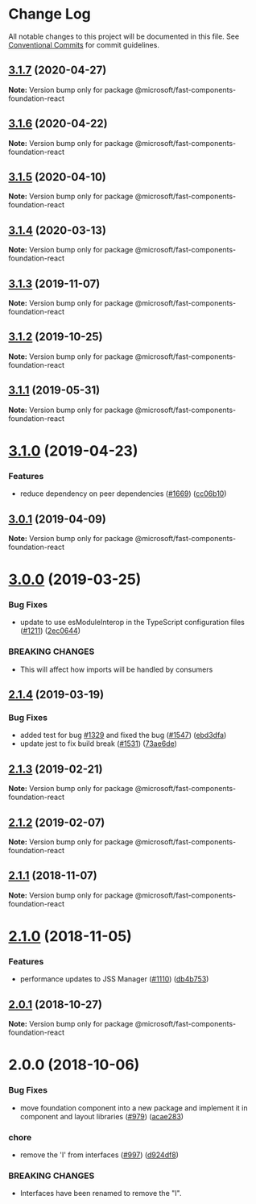 # Change Log

All notable changes to this project will be documented in this file.
See [Conventional Commits](https://conventionalcommits.org) for commit guidelines.

## [3.1.7](https://github.com/Microsoft/fast-dna/compare/@microsoft/fast-components-foundation-react@3.1.6...@microsoft/fast-components-foundation-react@3.1.7) (2020-04-27)

**Note:** Version bump only for package @microsoft/fast-components-foundation-react





## [3.1.6](https://github.com/Microsoft/fast-dna/compare/@microsoft/fast-components-foundation-react@3.1.5...@microsoft/fast-components-foundation-react@3.1.6) (2020-04-22)

**Note:** Version bump only for package @microsoft/fast-components-foundation-react





## [3.1.5](https://github.com/Microsoft/fast-dna/compare/@microsoft/fast-components-foundation-react@3.1.4...@microsoft/fast-components-foundation-react@3.1.5) (2020-04-10)

**Note:** Version bump only for package @microsoft/fast-components-foundation-react





## [3.1.4](https://github.com/Microsoft/fast-dna/compare/@microsoft/fast-components-foundation-react@3.1.3...@microsoft/fast-components-foundation-react@3.1.4) (2020-03-13)

**Note:** Version bump only for package @microsoft/fast-components-foundation-react





## [3.1.3](https://github.com/Microsoft/fast-dna/compare/@microsoft/fast-components-foundation-react@3.1.2...@microsoft/fast-components-foundation-react@3.1.3) (2019-11-07)

**Note:** Version bump only for package @microsoft/fast-components-foundation-react





## [3.1.2](https://github.com/Microsoft/fast-dna/compare/@microsoft/fast-components-foundation-react@3.1.1...@microsoft/fast-components-foundation-react@3.1.2) (2019-10-25)

**Note:** Version bump only for package @microsoft/fast-components-foundation-react





## [3.1.1](https://github.com/Microsoft/fast-dna/compare/@microsoft/fast-components-foundation-react@3.1.0...@microsoft/fast-components-foundation-react@3.1.1) (2019-05-31)

**Note:** Version bump only for package @microsoft/fast-components-foundation-react





# [3.1.0](https://github.com/Microsoft/fast-dna/compare/@microsoft/fast-components-foundation-react@3.0.1...@microsoft/fast-components-foundation-react@3.1.0) (2019-04-23)


### Features

* reduce dependency on peer dependencies ([#1669](https://github.com/Microsoft/fast-dna/issues/1669)) ([cc06b10](https://github.com/Microsoft/fast-dna/commit/cc06b10))





## [3.0.1](https://github.com/Microsoft/fast-dna/compare/@microsoft/fast-components-foundation-react@3.0.0...@microsoft/fast-components-foundation-react@3.0.1) (2019-04-09)

**Note:** Version bump only for package @microsoft/fast-components-foundation-react





# [3.0.0](https://github.com/Microsoft/fast-dna/compare/@microsoft/fast-components-foundation-react@2.1.4...@microsoft/fast-components-foundation-react@3.0.0) (2019-03-25)


### Bug Fixes

* update to use esModuleInterop in the TypeScript configuration files ([#1211](https://github.com/Microsoft/fast-dna/issues/1211)) ([2ec0644](https://github.com/Microsoft/fast-dna/commit/2ec0644))


### BREAKING CHANGES

* This will affect how imports will be handled by
consumers





## [2.1.4](https://github.com/Microsoft/fast-dna/compare/@microsoft/fast-components-foundation-react@2.1.3...@microsoft/fast-components-foundation-react@2.1.4) (2019-03-19)


### Bug Fixes

* added test for bug [#1329](https://github.com/Microsoft/fast-dna/issues/1329) and fixed the bug ([#1547](https://github.com/Microsoft/fast-dna/issues/1547)) ([ebd3dfa](https://github.com/Microsoft/fast-dna/commit/ebd3dfa))
* update jest to fix build break ([#1531](https://github.com/Microsoft/fast-dna/issues/1531)) ([73ae6de](https://github.com/Microsoft/fast-dna/commit/73ae6de))





## [2.1.3](https://github.com/Microsoft/fast-dna/compare/@microsoft/fast-components-foundation-react@2.1.2...@microsoft/fast-components-foundation-react@2.1.3) (2019-02-21)

**Note:** Version bump only for package @microsoft/fast-components-foundation-react





## [2.1.2](https://github.com/Microsoft/fast-dna/compare/@microsoft/fast-components-foundation-react@2.1.1...@microsoft/fast-components-foundation-react@2.1.2) (2019-02-07)

**Note:** Version bump only for package @microsoft/fast-components-foundation-react





## [2.1.1](https://github.com/Microsoft/fast-dna/compare/@microsoft/fast-components-foundation-react@2.1.0...@microsoft/fast-components-foundation-react@2.1.1) (2018-11-07)

**Note:** Version bump only for package @microsoft/fast-components-foundation-react





# [2.1.0](https://github.com/Microsoft/fast-dna/compare/@microsoft/fast-components-foundation-react@2.0.1...@microsoft/fast-components-foundation-react@2.1.0) (2018-11-05)


### Features

* performance updates to JSS Manager ([#1110](https://github.com/Microsoft/fast-dna/issues/1110)) ([db4b753](https://github.com/Microsoft/fast-dna/commit/db4b753))





## [2.0.1](https://github.com/Microsoft/fast-dna/compare/@microsoft/fast-components-foundation-react@2.0.0...@microsoft/fast-components-foundation-react@2.0.1) (2018-10-27)

**Note:** Version bump only for package @microsoft/fast-components-foundation-react





# 2.0.0 (2018-10-06)


### Bug Fixes

* move foundation component into a new package and implement it in component and layout libraries ([#979](https://github.com/Microsoft/fast-dna/issues/979)) ([acae283](https://github.com/Microsoft/fast-dna/commit/acae283))


### chore

* remove the 'I' from interfaces ([#997](https://github.com/Microsoft/fast-dna/issues/997)) ([d924df8](https://github.com/Microsoft/fast-dna/commit/d924df8))


### BREAKING CHANGES

* Interfaces have been renamed to remove the "I".

